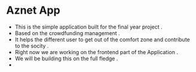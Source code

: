 # Aznet App
-   This is the simple application built for the final  year project .
-   Based on the crowdfunding management .
-   It helps the different user to get out of the comfort zone and contribute to the socity .
-   Right now we are working on the frontend part of the Application .
-   We will be building this on the full fledge .
-   
